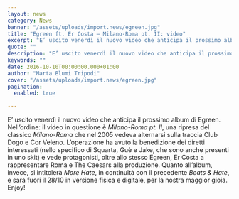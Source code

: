 ```yaml
---
layout: news
category: News
banner: "/assets/uploads/import.news/egreen.jpg"
title: "Egreen ft. Er Costa – Milano-Roma pt. II: video"
excerpt: "E’ uscito venerdì il nuovo video che anticipa il prossimo album di Egreen. Nell’ordine: il video in questione è Milano-Roma pt. II, una ripresa del classico Milano-Roma che nel 2005 vedeva alternarsi sulla traccia Club Dogo e Cor Veleno. L’operazione ha avuto la benedizione dei diretti interessati (nello specifico di Squarta, Guè e Jake, che [&hellip"
quote: ""
description: "E’ uscito venerdì il nuovo video che anticipa il prossimo album di Egreen. Nell’ordine: il video in questione è Milano-Roma pt. II, una ripresa del classico Milano-Roma che nel 2005 vedeva alternarsi sulla traccia Club Dogo e Cor Veleno. L’operazione ha avuto la benedizione dei diretti interessati (nello specifico di Squarta, Guè e Jake, che [&hellip"
keywords: ""
date: 2016-10-10T00:00:00.000+01:00
author: "Marta Blumi Tripodi"
cover: "/assets/uploads/import.news/egreen.jpg"
pagination:
  enabled: true

---
```


E’ uscito venerdì il nuovo video che anticipa il prossimo album di Egreen. Nell’ordine: il video in questione è _Milano-Roma pt. II_, una ripresa del classico _Milano-Roma_ che nel 2005 vedeva alternarsi sulla traccia Club Dogo e Cor Veleno. L’operazione ha avuto la benedizione dei diretti interessati (nello specifico di Squarta, Guè e Jake, che sono anche presenti in uno skit) e vede protagonisti, oltre allo stesso Egreen, Er Costa a rappresentare Roma e The Caesars alla produzione. Quanto all’album, invece, si intitolerà _More Hate_, in continuità con il precedente _Beats & Hate_, e sarà fuori il 28/10 in versione fisica e digitale, per la nostra maggior gioia. Enjoy!